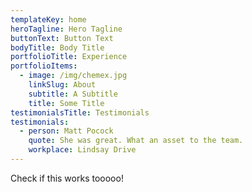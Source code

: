 ```yaml
---
templateKey: home
heroTagline: Hero Tagline
buttonText: Button Text
bodyTitle: Body Title
portfolioTitle: Experience
portfolioItems:
  - image: /img/chemex.jpg
    linkSlug: About
    subtitle: A Subtitle
    title: Some Title
testimonialsTitle: Testimonials
testimonials:
  - person: Matt Pocock
    quote: She was great. What an asset to the team.
    workplace: Lindsay Drive
---
```

Check if this works tooooo!
